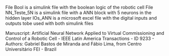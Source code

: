 File Bool is a simulink file with the boolean logic of the robotic cell
File NN_Teste_5N is a simulink file with a ANN block with 5 neurons in the hidden layer
IOs_ANN is a microsoft excel file with the digital inputs and outputs tobe used with both simulink files

Manuscript: Artificial Neural Network Applied to Virtual
Commissioning and Control of a Robotic Cell - IEEE Latin America Transactions - ID 9233 - Authors: Gabriel Bastos de Miranda and Fábio Lima, from Centro Universitário FEI - Brazil
